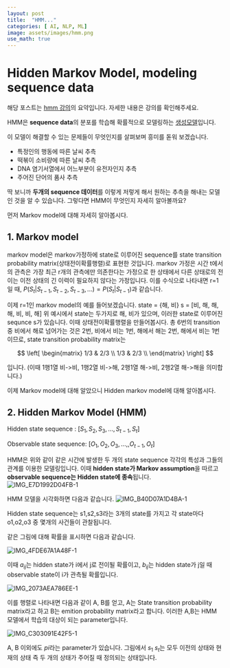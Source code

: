 ```yaml
---
layout: post
title:  "HMM..."
categories: [ AI, NLP, ML]
image: assets/images/hmm.png
use_math: true
---
```


# Hidden Markov Model, modeling sequence data

해당 포스트는 [hmm 강의](https://www.youtube.com/watch?v=HB9Nb0odPRs&t=2s)의 요약입니다. 자세한 내용은 강의를 확인해주세요.

HMM은 **sequence data**의 분포를 학습해 확률적으로 모델링하는 [생성모델](https://danbi-ncsoft.github.io/works/2021/10/01/Generator.html)입니다.

이 모델이 해결할 수 있는 문제들이 무엇인지를 살펴보며 흥미를 돋워 보겠습니다.

- 특정인의 행동에 따른 날씨 추측
- 떡볶이 소비량에 따른 날씨 추측
- DNA 염기서열에서 어느부분이 유전자인지 추측
- 주어진 단어의 품사 추측

딱 보니까 **두개의 sequence 데이터**를 이렇게 저렇게 해서 원하는 추측을 해내는 모델인 것을 알 수 있습니다. 
그렇다면 HMM이 무엇인지 자세히 알아볼까요?

먼저 Markov model에 대해 자세히 알아봅시다.

## 1. Markov model

markov model은 markov가정하에 state로 이루어진 sequence를 state transition probability matrix(상태전이확률행렬)로 표현한 것입니다.
markov 가정은 시간 t에서의 관측은 가장 최근 r개의 관측에만 의존한다는 가정으로 한 상태에서 다른 상태로의 전이는 이전 상태의 긴 이력이 필요하지 않다는 가정입니다.
이를 수식으로 나타내면 r=1일 때, $P(S_t|S_{t-1},S_{t-2},S_{t-3},...)=P(S_t|S_{t-1})$과 같습니다.

이제 r=1인 markov model의 예를 들어보겠습니다.
state = {해, 비}
s = [비, 해, 해, 해, 비, 비, 해]
위 예시에서 state는 두가지로 해, 비가 있으며, 이러한 state로 이루어진 sequnce s가 있습니다.
이때 상태전이확률행렬을 만들어봅시다.
총 6번의 transition 중 비에서 해로 넘어가는 것은 2번, 비에서 비는 1번, 해에서 해는 2번, 해에서 비는 1번이므로,
state transition probability matrix는

$$ \left[
\begin{matrix}
    1/3 & 2/3 \\
    1/3 & 2/3  \\
\end{matrix}
\right] $$

입니다. (이때 1행1열 비->비, 1행2열 비->해, 2행1열 해->비, 2행2열 해->해을 의미합니다.)

이제 Markov model에 대해 알았으니 Hidden markov model에 대해 알아봅시다.

## 2. Hidden Markov Model (HMM)

Hidden state sequence : $[S_1, S_2, S_3, ..., S_{t-1}, S_t]$

Observable state sequence:  $[O_1, O_2, O_3, ...,, O_{t-1}, O_t]$

HMM은 위와 같이 같은 시간에 발생한 두 개의 state sequence 각각의 특성과 그들의 관계를 이용한 모델링입니다.
이때 **hidden state가 Markov assumption**을 따르고 **observable sequence는 Hidden state에 종속**됩니다.
![IMG_E7D1992D04FB-1](https://user-images.githubusercontent.com/85322951/191184901-90bb71a3-0f23-44bf-919c-52a3c45dbe93.jpeg)

HMM 모델을 시각화하면 다음과 같습니다.
![IMG_B40D07A1D4BA-1](https://user-images.githubusercontent.com/85322951/191185002-5f159c34-b26c-4523-ac2c-3fde3cb02272.jpeg)

Hidden state sequence는 s1,s2,s3라는 3개의 state를 가지고 각 state마다 o1,o2,o3 중 몇개의 사건들이 관찰됩니다.

같은 그림에 대해 확률을 표시하면 다음과 같습니다.

![IMG_4FDE67A1A48F-1](https://user-images.githubusercontent.com/85322951/191185627-55e3839e-0644-4598-beb3-8edf917a4d71.jpeg)

이때 $a_{ij}$는 hidden state가 i에서 j로 전이될 확률이고, $b_{ij}$는 hidden state가 j일 때 observable state이 i가 관측될 확률입니다.

![IMG_2073AEA786EE-1](https://user-images.githubusercontent.com/85322951/191186691-0d4f79af-427e-4c13-84d4-11b2452ecd48.jpeg)

이를 행렬로 나타내면 다음과 같이 A, B를 얻고, A는 State transition probability matrix라고 하고 B는 emition probability matrix라고 합니다. 이러한 A,B는 HMM 모델에서 학습의 대상이 되는 parameter입니다.

![IMG_C303091E42F5-1](https://user-images.githubusercontent.com/85322951/191187097-f57ddb14-a18c-40f5-aac1-063e7dce239e.jpeg)

A, B 이외에도 $pi$라는 parameter가 있습니다.
그림에서 $s_1 ~ s_t$는 모두 이전의 상태와 현재의 상태 즉 두 개의 상태가 주어질 때 정의되는 상태입니다. 
